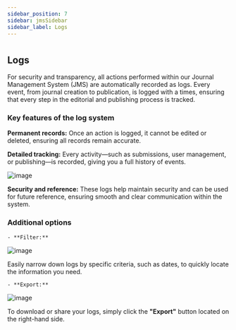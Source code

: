 ```yaml
---
sidebar_position: 7
sidebar: jmsSidebar
sidebar_label: Logs
---
```

#

## Logs

For security and transparency, all actions performed within our Journal Management System (JMS) are automatically recorded as logs. Every event, from journal creation to publication, is logged with a times, ensuring that every step in the editorial and publishing process is tracked.

### Key features of the log system

**Permanent records:** Once an action is logged, it cannot be edited or deleted, ensuring all records remain accurate.

**Detailed tracking:** Every activity—such as submissions, user management, or publishing—is recorded, giving you a full history of events.

![image](/assets/images/global/detailed-tracking.webp)

**Security and reference:** These logs help maintain security and can be used for future reference, ensuring smooth and clear communication within the system.

### Additional options

    - **Filter:**

![image](/assets/images/global/filter-logs.webp)

Easily narrow down logs by specific criteria, such as dates, to quickly locate the information you need.

    - **Export:**

![image](/assets/images/global/export-log.webp)

To download or share your logs, simply click the **"Export"** button located on the right-hand side.
